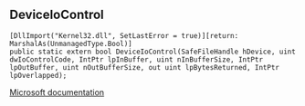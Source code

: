 ## DeviceIoControl

```
[DllImport("Kernel32.dll", SetLastError = true)][return: MarshalAs(UnmanagedType.Bool)]
public static extern bool DeviceIoControl(SafeFileHandle hDevice, uint dwIoControlCode, IntPtr lpInBuffer, uint nInBufferSize, IntPtr lpOutBuffer, uint nOutBufferSize, out uint lpBytesReturned, IntPtr lpOverlapped);
```

[Microsoft documentation](https://docs.microsoft.com/en-us/windows/win32/api/ioapiset/nf-ioapiset-deviceiocontrol)
